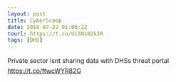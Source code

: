 ```yaml
---
layout: post
title: CyberScoop
date: 2018-07-22 01:00:22
tourl: https://t.co/UiSN102kIR
tags: [DHS]
---
```

Private sector isnt sharing data with DHSs threat portal https://t.co/ftwcWYR82G